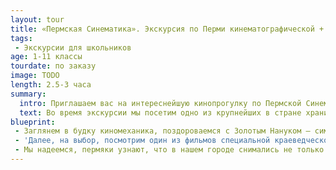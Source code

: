 ```yaml
---
layout: tour
title: «Пермская Синематика». Экскурсия по Перми кинематографической + документальные фильмы о Перми.
tags:
 - Экскурсии для школьников
age: 1-11 классы
tourdate: по заказу
image: TODO
length: 2.5-3 часа
summary:
  intro: Приглашаем вас на интереснейшую кинопрогулку по Пермской Синематике с просмотром одного из фильмов специальной краеведческой программы.
  text: Во время экскурсии мы посетим одно из крупнейших в стране хранилищ фильмофонда. Это огромное помещение, в котором находятся тысячи известных фильмов, записанные на целлулоидной пленке, хранящиеся в катушках.
blueprint:
 - Заглянем в будку киномеханика, поздороваемся с Золотым Нануком – символом фестиваля «Флаэртиана», увидим уникальный стрит-арт-объект  работы Вячеслава Moff  и даже сфотографируемся с основателями кинематографа – братьями Люмьер.
 - 'Далее, на выбор, посмотрим один из фильмов специальной краеведческой кинопрограммы, подготовленной департаментом медиаобразования «Пермкино» к 290-летию города: <ul> <li>СКАЗАНИЕ О НЕБЕСНОМ КОНЕ  (12+). Реж. Я. Забродская. Этот фильм посвящен орловским рысакам и 110 – летию пермского ипподрома. </li> <li>ЭКСКУРСИЯ (14+). Реж. П. Печенкин. 25 лет назад была закрыта советская исправительно– трудовая колония строгого режима, получившая название «Пермь -36».</li> <li>УРОК ТАНЦА (14+). Реж. П. Печенкин. О Пермском хореографическом училище, последних уроках последнего выпуска знаменитого балетного педагога Л.П. Сахаровой. </li> <li>УРАЛ ВПЕРВЫЕ (12+). Реж. Д. Заболотских. О поворотном уральском периоде творческого становления Бориса Пастернака.</li> <li>ЭВАКУАЦИОННЫЙ РОМАН (12+). Реж. Б. Караджев. О том, как в годы Великой Отечественной войны в город Молотов (так тогда называлась Пермь) из Ленинграда были эвакуированы Кировский (ныне Мариинский) театр и Вагановское балетное училище. </li> <li>ЭПИТАФИЯ К ЖИЗНИ (14+). Реж. В. Наймушин. 19 октября 2013 года – 135 лет со дня рождения михаила Осоргина. Фильм в жаре фантазийной реконструкции повествует о том, как один из самых ярких представителей русского литературного зарубежья – Михаил Андреевич Осоргин через сто лет возвращается в родной город Пермь.</li> <li>МОДЕРАХ (ПЕРВЫЙ ГУБЕРНАТОР) (12+). Реж. А. Заякин. Фильм – исследование о первом пермском губернаторе – Карле Модерахе, курляндском немце и неординарном человеке.</li> <li>ПЕРМСКИЕ БОГИ (12+). Реж. К. Шитов. 90 лет назад «открыватель Пермской деревянной скульптуры Н. Н. Серебренников организовал первую экспедицию по сбору памятников искусства и старины. </li> <li>ПЕРМЬ ВЕЛИКАЯ, ИСТОРИЯ И КУЛЬТУРА, 2000 ЛЕТ (12+). Реж. А. Заякин. Фильм – наглядный урок истории родного края. Фильм в трех частях: «ПЕРА МАА» (30 мин), «ПЕРМСКАЯ ГУБЕРНИЯ» (30мин), «ПЕРМСКАЯ ОБЛАСТЬ» (30мин).</li> <li>ТОПОРНАЯ РАБОТА. ДЕРЕВЯННАЯ АРХИТЕКТУРА ПРИКАМЬЯ (12+). Реж. К.Шитов. О зарождении и развитии такого уникального явления, как народная школа мастеров  - плотников древней Пармы. </li> </ul>'
 - Мы надеемся, пермяки узнают, что в нашем городе снимались не только «Иван Семенов» и «Реальные пацаны».
---
```


